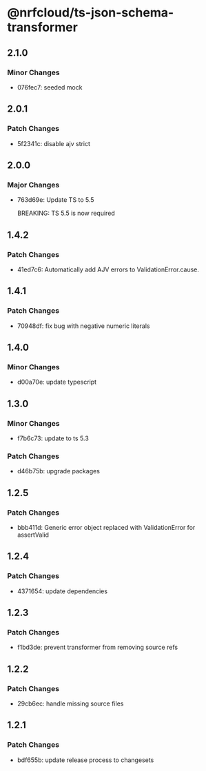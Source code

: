 # @nrfcloud/ts-json-schema-transformer

## 2.1.0

### Minor Changes

- 076fec7: seeded mock

## 2.0.1

### Patch Changes

- 5f2341c: disable ajv strict

## 2.0.0

### Major Changes

- 763d69e: Update TS to 5.5

  BREAKING: TS 5.5 is now required

## 1.4.2

### Patch Changes

- 41ed7c6: Automatically add AJV errors to ValidationError.cause.

## 1.4.1

### Patch Changes

- 70948df: fix bug with negative numeric literals

## 1.4.0

### Minor Changes

- d00a70e: update typescript

## 1.3.0

### Minor Changes

- f7b6c73: update to ts 5.3

### Patch Changes

- d46b75b: upgrade packages

## 1.2.5

### Patch Changes

- bbb411d: Generic error object replaced with ValidationError for assertValid

## 1.2.4

### Patch Changes

- 4371654: update dependencies

## 1.2.3

### Patch Changes

- f1bd3de: prevent transformer from removing source refs

## 1.2.2

### Patch Changes

- 29cb6ec: handle missing source files

## 1.2.1

### Patch Changes

- bdf655b: update release process to changesets
